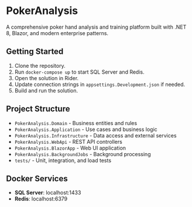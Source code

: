 # PokerAnalysis

A comprehensive poker hand analysis and training platform built with .NET 8, Blazor, and modern enterprise patterns.

## Getting Started

1. Clone the repository.
2. Run `docker-compose up` to start SQL Server and Redis.
3. Open the solution in Rider.
4. Update connection strings in `appsettings.Development.json` if needed.
5. Build and run the solution.

## Project Structure

- `PokerAnalysis.Domain` - Business entities and rules
- `PokerAnalysis.Application` - Use cases and business logic
- `PokerAnalysis.Infrastructure` - Data access and external services
- `PokerAnalysis.WebApi` - REST API controllers
- `PokerAnalysis.BlazorApp` - Web UI application
- `PokerAnalysis.BackgroundJobs` - Background processing
- `tests/` - Unit, integration, and load tests

## Docker Services

- **SQL Server**: localhost:1433
- **Redis**: localhost:6379